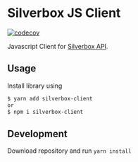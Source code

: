 # Silverbox JS Client
[![codecov](https://codecov.io/gh/heseya/silverbox-client-js/branch/master/graph/badge.svg)](https://codecov.io/gh/heseya/silverbox-client-js)

Javascript Client for [Silverbox API](https://github.com/heseya/silverbox).

## Usage
Install library using
```bash
$ yarn add silverbox-client
or
$ npm i silverbox-client
```

## Development
Download repository and run `yarn install`



